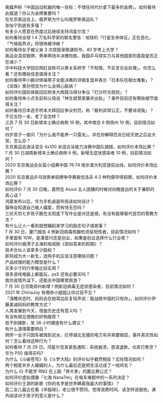 美媒声称「中国运动机器的唯一目标：不惜任何代价拿下最多的金牌」，如何看待此报道？你认为金牌重要吗？  
在东京奥运会上，俄罗斯为什么叫俄罗斯奥运队？  
张怡宁到底有多强？  
有多少人愿意在热度过后继续支持鸿星尔克？  
如何看待全球 1.4 万名科学家的联名警告：地球的「行星生命体征」正在恶化，「气候临界点」将很快被冲破？  
如何看待女子被父亲 3 次烧毁录取通知书，40 岁考上大学？  
奥运会混双银牌、男单两场半决赛险胜，我国乒乓球实力与其他国家的差距是否正在减小？  
华中科技大学回应网红自称可以靠关系转学「不知情，不实言论会处理」，你怎么看？还有哪些信息值得关注？  
如何看待李小鹏对体操男子全能决赛的详细复盘并表示「日本队吃相太难看」？  
《龙珠》里孙悟空为什么会得心脏病？  
如何评价国际体联回应桥本大辉跳马得分争议「打分符合规则」？  
如何看待朱小贞生前和父母说「林生斌曾家暴并出轨」？事件目前还有哪些细节值得关注？  
如何看待日本选手桥本大辉回应争议判罚，称「裁判非常公正，不要诽谤我」？  
不交五险一金，老了会怎样？  
江苏 7 月 30 日新增本土确诊病例 19 例，其中南京 6 例扬州 10 例，目前情况如何？  
四岁孩子一直问「为什么我不能养一只雷龙」，并在你解释恐龙已经灭绝之后会大哭，怎么办？  
东京奥运会游泳混合 4x100 米混合泳接力决赛中国队摘银，如何评价本场比赛？  
7 月 30 日湖南新增本土确诊病例 6 例，新增无症状感染者 10 例，目前情况如何？  
2020 东京奥运会女篮小组赛中国 76:74 绝杀澳大利亚提前出线，如何评价本场比赛？  
2020 东京奥运乒乓球男单铜牌争夺赛奥恰洛夫 4:3 林昀儒夺得铜牌，如何评价本场比赛？  
如何评价 7 月 30 日晚，嘉然在 Asoul 五人团播的时候对向晚提出的关于兼职的真心话？  
鸿蒙发布以后，华为手机桌面布局该如何设计？  
猫咪会知道自己被人偏爱，而有恃无恐吗？  
三伏天罚七岁孩子跪在太阳底下写作业是对还是错，有没有能够替代惩罚的管教方法？  
有什么让人一看到就想蹦起来学习的励志句子或故事？  
7 月 30 日，厦门报告 4 例新冠病毒核酸检测呈阳性者，目前情况如何？  
手里面有 10W，是凑首付还是创业，如果是创业选择什么行业呢？  
如何评价阚清子主演的电视剧《突如其来的假期》？  
技术合伙人该拿多少股权？  
即将成为大一新生，选购手机应该注意哪些问题？  
产品经理的能力模型是什么？  
买多少寸的行李箱比较实用？  
很多游戏电脑上都能玩，ps5 还有必要买吗？  
南京疫情外溢下，还能去中国哪里旅游？  
7 月 30 日河南郑州新增 1 例新冠病毒无症状感染者，目前情况如何？  
2021 年 ChinaJoy 有哪些小姐姐让你过目不忘？  
「浅睡状态时，妈妈会在她耳边反复轻声说：能战胜中国的只有你」，如何评价伊藤美诚妈妈的教育方式？  
人类发展到今天，借鉴历史还有意义吗 ？  
有没有相见恨晚的好物推荐？  
抢不到硬卧，坐 38 小时硬座有什么建议？  
有什么道理需要明白？  
网传一女子只因车被溅到泥水，拦停湖北支援的电力车并索要赔偿，事件真实性如何？怎么看待这种行为？  
如何看待 7 月 29 日，鸿星尔克发紧急通知：系统崩溃，恳请退款，仓库已售空？  
华为 P50 值得买吗?  
为什么《斗破苍穹》与《斗罗大陆》的评价似乎截然相反？实际情况如何？  
两个相爱并步入婚姻的人，为什么最后还是把生活过成了一地鸡毛？  
为什么 iG 不能学 RNG 在上路「养大爹」的赢比赛公式？  
如何评价虚拟偶像「七海 Nana7mi」在电车难题中的一系列决定？  
如何评价王源的新歌《你的名字是世界瞒着我最大的事情》？  
高二女儿最近在看《羊脂球》，老公很不赞同，觉得浪费时间。该怎样说服他，课外阅读对于孩子的意义是什么？  
